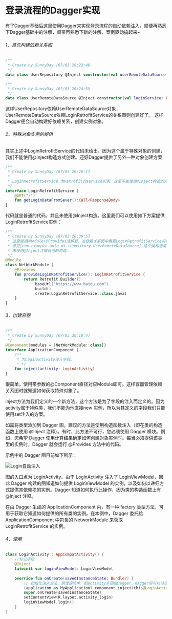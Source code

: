 # 登录流程的Dagger实现

有了Dagger基础后这里使用Dagger来实现登录流程的自动依赖注入，顺便再熟悉下Dagger基础中的注解，顺带再熟悉下新的注解，案例驱动搞起来~

###### 1、首先构建依赖关系图

```kotlin
/**
 * Create by SunnyDay /07/03 20:23:40
 */
data class UserRepository @Inject constructor(val userRemoteDataSource:UserRemoteDataSource)
```
```kotlin
/**
 * Create by SunnyDay /07/03 20:24:55
 */
data class UserRemoteDataSource @Inject constructor(val loginService: LoginRetrofitService) {}
```
这样UserRepository依赖UserRemoteDataSource对象，UserRemoteDataSource依赖LoginRetrofitService的关系图则创建好了。
这样Dagger便会自动构建好依赖关系，创建实例对象。

###### 2、特殊对象实例的提供

其实上述中LoginRetrofitService的代码未给出，因为这个属于特殊对象的创建，我们不能使用@Inject构造方式创建。还好Dagger提供了另外一种对象创建方案

```kotlin
/**
 * Create by SunnyDay /07/03 20:26:17
 *
 * LoginRetrofitService 为Retrofit的service实例，这里不能使用@Inject构造的方案来创建实例。应该使用模块+@Provides方式。
 */
interface LoginRetrofitService {
    @GET("/")
    fun getLoginDataFromSever():Call<ResponseBody>
}
```
代码就是普通的代码，并且未使用@Inject构造。这里我们可以使用如下方案提供LoginRetrofitService实例：

```kotlin
/**
 * Create by SunnyDay /07/03 20:39:57
 * 这里使用@Module+@Provides注解后，当依赖关系图中需要LoginRetrofitService实例时可直接自动从这里取。
 * 参见[com.example.auto_di.repository.UserRemoteDataSource],这个类构造需要LoginRetrofitService，但是LoginRetrofitService
 * 未使用@Inject注解自己的构造。
 */
@Module
class NetWorkModule {
    @Provides
    fun provideLoginRetrofitService(): LoginRetrofitService {
        return Retrofit.Builder()
            .baseUrl("https://www.baidu.com")
            .build()
            .create(LoginRetrofitService::class.java)
    }
}
```

###### 3、创建容器
```kotlin
/**
 * Create by SunnyDay /07/03 20:10:47
 */
@Component(modules = [NetWorkModule::class])
interface ApplicationComponent {
    /**
     * 为LoginActivity注入字段。
     * */
    fun inject(activity: LoginActivity)
}
```
很简单，使用带参数的@Component直径对应Module即可。这样容器管理依赖关系图时就知道如何获取特殊对象了。

inject方法为我们定义的一个新方法，这个方法是为了字段的注入而定义的。因为activity属于特殊类，我们不能为他直接new 实例，所以为其定义的字段我们只能
使用set注入的方案。

如需将类型添加到 Dagger 图，建议的方法是使用构造函数注入（即在类的构造函数上使用 @Inject 注释）。有时，此方法不可行，您必须使用 Dagger 模块。例如，您希望 Dagger 使用计算结果确定如何创建对象实例时。每当必须提供该类型的实例时，Dagger 就会运行 @Provides 方法中的代码。

示例中的 Dagger 图目前如下所示：

![Login自动注入](https://gitee.com/sunnnydaydev/my-pictures/raw/master/github/di/AutoDI.png)

图的入口点为 LoginActivity。由于 LoginActivity 注入了 LoginViewModel，因此 Dagger 构建的图知道如何提供 LoginViewModel 的实例，以及如何以递归方式提供其依赖项的实例。Dagger 知道如何执行此操作，因为类的构造函数上有 @Inject 注释。

在由 Dagger 生成的 ApplicationComponent 内，有一种 factory 类型方法，可用于获取它知道如何提供的所有类的实例。在本例中，Dagger 委托给 ApplicationComponent 中包含的 NetworkModule 来获取 LoginRetrofitService 的实例。

###### 4、使用

```kotlin
class LoginActivity : AppCompatActivity() {
    //标记字段
    @Inject
    lateinit var loginViewModel: LoginViewModel
    
    override fun onCreate(savedInstanceState: Bundle?) {
        // 初始化注入方法，原理很简单，把activity实例给Dagger，dagger则可以动态为activity对象成员赋值。
        (application as MyApplication).component.inject(this@LoginActivity)
        super.onCreate(savedInstanceState)
        setContentView(R.layout.activity_login)
        loginViewModel.login()
    }
}
```








